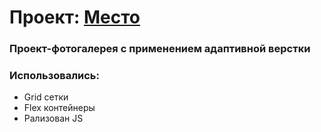 # Проект: [Место]()

### Проект-фотогалерея с применением адаптивной верстки

### Использовались:
* Grid сетки
* Flex контейнеры
* Рализован JS